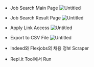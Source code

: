 - Job Search Main Page
![Untitled](https://s3-us-west-2.amazonaws.com/secure.notion-static.com/8bdacb7b-aa28-4b03-8987-a3a50a2c99a0/Untitled.png)
    
- Job Search Result Page
![Untitled](https://s3-us-west-2.amazonaws.com/secure.notion-static.com/67b213cd-f118-4d03-9ed5-d51e3b3c9569/Untitled.png)

- Apply Link Access
![Untitled](https://s3-us-west-2.amazonaws.com/secure.notion-static.com/ad363001-6611-4117-a215-8f2c60ecdf9e/Untitled.png)

- Export to CSV File
![Untitled](https://s3-us-west-2.amazonaws.com/secure.notion-static.com/e2991cf9-06bf-43ed-93b9-d3aec04072d4/Untitled.png)
    

- Indeed와 Flexjobs의 채용 정보 Scraper
- Repl.it Tool에서 Run
